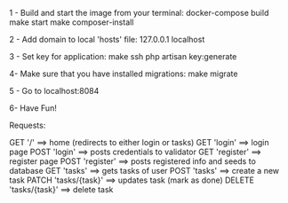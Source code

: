 
1 - Build and start the image from your terminal:
docker-compose build
make start
make composer-install

2 - Add domain to local 'hosts' file:
127.0.0.1    localhost

3 - Set key for application:
make ssh
php artisan key:generate

4- Make sure that you have installed migrations:
make migrate

5 - Go to localhost:8084

6- Have Fun!

Requests:

GET '/' ==> home (redirects to either login or tasks)
GET 'login' ==> login page
POST 'login' ==> posts credentials to validator
GET 'register' ==> register page
POST 'register' ==> posts registered info and seeds to database
GET 'tasks' ==> gets tasks of user
POST 'tasks' ==> create a new task
PATCH 'tasks/{task}' ==> updates task (mark as done)
DELETE 'tasks/{task}' ==> delete task
